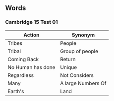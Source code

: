 ## Words

### Cambridge 15 Test 01

| **Action**   | **Synonym**      |
|--------------|------------------|
|   Tribes     | People |
|   Tribal     | Group of people |
| Coming Back  |  Return |
| No Human has done   |  Unique |
| Regardless   |  Not Considers |
| Many   |  A large Numbers Of |
| Earth's   |  Land |